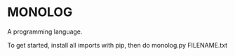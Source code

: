 # MONOLOG
A programming language.

To get started, install all imports with pip, then do
monolog.py FILENAME.txt
